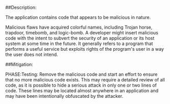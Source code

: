 ##Description:

The application contains code that appears to be malicious in nature.

Malicious flaws have acquired colorful names, including Trojan horse, trapdoor, timebomb, and logic-bomb. A developer might insert malicious code with the intent to subvert the security of an application or its host system at some time in the future. It generally refers to a program that performs a useful service but exploits rights of the program's user in a way the user does not intend.

##Mitigation:


PHASE:Testing:
Remove the malicious code and start an effort to ensure that no more malicious code exists. This may require a detailed review of all code, as it is possible to hide a serious attack in only one or two lines of code. These lines may be located almost anywhere in an application and may have been intentionally obfuscated by the attacker.

